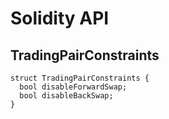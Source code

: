 # Solidity API

## TradingPairConstraints

```solidity
struct TradingPairConstraints {
  bool disableForwardSwap;
  bool disableBackSwap;
}
```

